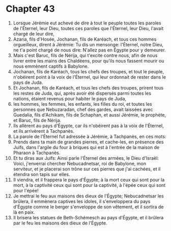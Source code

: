 # Chapter 43

1. Lorsque Jérémie eut achevé de dire à tout le peuple toutes les paroles de l'Éternel, leur Dieu, toutes ces paroles que l'Éternel, leur Dieu, l'avait chargé de leur dire,
2. Azaria, fils d'Hosée, Jochanan, fils de Karéach, et tous ces hommes orgueilleux, dirent à Jérémie: Tu dis un mensonge: l'Éternel, notre Dieu, ne t'a point chargé de nous dire: N'allez pas en Égypte pour y demeurer.
3. Mais c'est Baruc, fils de Nérija, qui t'excite contre nous, afin de nous livrer entre les mains des Chaldéens, pour qu'ils nous fassent mourir ou nous emmènent captifs à Babylone.
4. Jochanan, fils de Karéach, tous les chefs des troupes, et tout le peuple, n'obéirent point à la voix de l'Éternel, qui leur ordonnait de rester dans le pays de Juda.
5. Et Jochanan, fils de Karéach, et tous les chefs des troupes, prirent tous les restes de Juda, qui, après avoir été dispersés parmi toutes les nations, étaient revenus pour habiter le pays de Juda,
6. les hommes, les femmes, les enfants, les filles du roi, et toutes les personnes que Nebuzaradan, chef des gardes, avait laissées avec Guedalia, fils d'Achikam, fils de Schaphan, et aussi Jérémie, le prophète, et Baruc, fils de Nérija.
7. Ils allèrent au pays d'Égypte, car ils n'obéirent pas à la voix de l'Éternel, et ils arrivèrent à Tachpanès.
8. La parole de l'Éternel fut adressée à Jérémie, à Tachpanès, en ces mots:
9. Prends dans ta main de grandes pierres, et cache-les, en présence des Juifs, dans l'argile du four à briques qui est à l'entrée de la maison de Pharaon à Tachpanès.
10. Et tu diras aux Juifs: Ainsi parle l'Éternel des armées, le Dieu d'Israël: Voici, j'enverrai chercher Nebucadnetsar, roi de Babylone, mon serviteur, et je placerai son trône sur ces pierres que j'ai cachées, et il étendra son tapis sur elles.
11. Il viendra, et il frappera le pays d'Égypte; à la mort ceux qui sont pour la mort, à la captivité ceux qui sont pour la captivité, à l'épée ceux qui sont pour l'épée!
12. Je mettrai le feu aux maisons des dieux de l'Égypte; Nebucadnetsar les brûlera, il emmènera captives les idoles, il s'enveloppera du pays d'Égypte comme le berger s'enveloppe de son vêtement, et il sortira de là en paix.
13. Il brisera les statues de Beth-Schémesch au pays d'Égypte, et il brûlera par le feu les maisons des dieux de l'Égypte.

